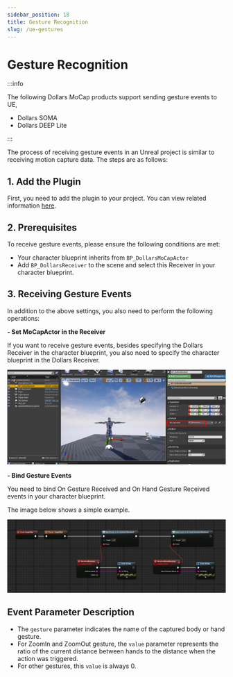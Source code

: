```yaml
---
sidebar_position: 18
title: Gesture Recognition
slug: /ue-gestures
---
```


# Gesture Recognition

:::info

The following Dollars MoCap products support sending gesture events to UE,

- Dollars SOMA
- Dollars DEEP Lite

:::

The process of receiving gesture events in an Unreal project is similar to receiving motion capture data. The steps are as follows:

## 1. Add the Plugin

First, you need to add the plugin to your project. You can view related information [here](/ue-getstarted).

## 2. Prerequisites

To receive gesture events, please ensure the following conditions are met:

- Your character blueprint inherits from ```BP_DollarsMoCapActor```
- Add  ```BP_DollarsReceiver``` to the scene and select this Receiver in your character blueprint.

## 3. Receiving Gesture Events

In addition to the above settings, you also need to perform the following operations:

**- Set MoCapActor in the Receiver**

If you want to receive gesture events, besides specifying the Dollars Receiver in the character blueprint, you also need to specify the character blueprint in the Dollars Receiver.

![](../../img/2024_07_25_17_15_22.png)

**- Bind Gesture Events**

You need to bind On Gesture Received and On Hand Gesture Received events in your character blueprint.

The image below shows a simple example.

![](../../img/2025_04_14_19_48_03.png)

## Event Parameter Description

- The ```gesture``` parameter indicates the name of the captured body or hand gesture.
- For ZoomIn and ZoomOut gesture, the ```value``` parameter represents the ratio of the current distance between hands to the distance when the action was triggered.
- For other gestures, this ```value``` is always 0.
